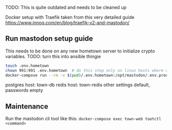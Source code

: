 TODO: This is quite outdated and needs to be cleaned up

Docker setup with Traefik taken from this very detailed guide 
https://www.innoq.com/en/blog/traefik-v2-and-mastodon/

## Run mastodon setup guide
This needs to be done on any new hometown server to initialize crypto variables.
TODO: turn this into ansible thingie

```bash
touch .env.hometown
chown 991:991 .env.hometown  # do this step only on linux hosts where docker is running directly on the same host
docker-compose run --rm -v $(pwd)/.env.hometown:/opt/mastodon/.env.production town-web bundle exec rake mastodon:setup
```
postgres host: town-db
redis host: town-redis
other settings default, passwords empty

## Maintenance
Run the mastodon cli tool like this:
`docker-compose exec town-web tootctl <command>`